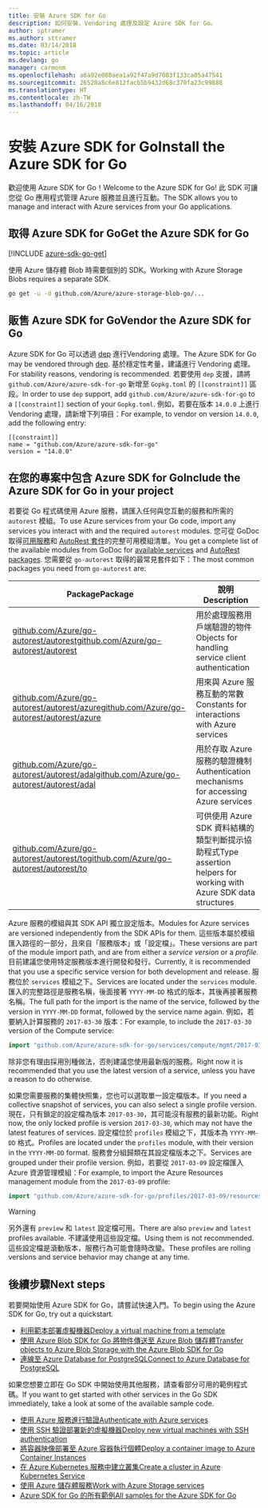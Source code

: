 ```yaml
---
title: 安裝 Azure SDK for Go
description: 如何安裝、Vendoring 處理及設定 Azure SDK for Go。
author: sptramer
ms.author: sttramer
ms.date: 03/14/2018
ms.topic: article
ms.devlang: go
manager: carmonm
ms.openlocfilehash: a6a92e080aea1a92f47a9d7083f133ca05a47541
ms.sourcegitcommit: 26520a8c6e812facb5b9432d68c370fa23c99888
ms.translationtype: HT
ms.contentlocale: zh-TW
ms.lasthandoff: 04/16/2018
---
```

# <a name="install-the-azure-sdk-for-go"></a><span data-ttu-id="582d7-103">安裝 Azure SDK for Go</span><span class="sxs-lookup"><span data-stu-id="582d7-103">Install the Azure SDK for Go</span></span>

<span data-ttu-id="582d7-104">歡迎使用 Azure SDK for Go！</span><span class="sxs-lookup"><span data-stu-id="582d7-104">Welcome to the Azure SDK for Go!</span></span> <span data-ttu-id="582d7-105">此 SDK 可讓您從 Go 應用程式管理 Azure 服務並且進行互動。</span><span class="sxs-lookup"><span data-stu-id="582d7-105">The SDK allows you to manage and interact with Azure services from your Go applications.</span></span>

## <a name="get-the-azure-sdk-for-go"></a><span data-ttu-id="582d7-106">取得 Azure SDK for Go</span><span class="sxs-lookup"><span data-stu-id="582d7-106">Get the Azure SDK for Go</span></span>

[!INCLUDE [azure-sdk-go-get](includes/azure-sdk-go-get.md)]

<span data-ttu-id="582d7-107">使用 Azure 儲存體 Blob 時需要個別的 SDK。</span><span class="sxs-lookup"><span data-stu-id="582d7-107">Working with Azure Storage Blobs requires a separate SDK.</span></span>

```bash
go get -u -d github.com/Azure/azure-storage-blob-go/...
```

## <a name="vendor-the-azure-sdk-for-go"></a><span data-ttu-id="582d7-108">販售 Azure SDK for Go</span><span class="sxs-lookup"><span data-stu-id="582d7-108">Vendor the Azure SDK for Go</span></span>

<span data-ttu-id="582d7-109">Azure SDK for Go 可以透過 [dep](https://github.com/golang/dep) 進行Vendoring 處理。</span><span class="sxs-lookup"><span data-stu-id="582d7-109">The Azure SDK for Go may be vendored through [dep](https://github.com/golang/dep).</span></span> <span data-ttu-id="582d7-110">基於穩定性考量，建議進行 Vendoring 處理。</span><span class="sxs-lookup"><span data-stu-id="582d7-110">For stability reasons, vendoring is recommended.</span></span> <span data-ttu-id="582d7-111">若要使用 `dep` 支援，請將 `github.com/Azure/azure-sdk-for-go` 新增至 `Gopkg.toml` 的 `[[constraint]]` 區段。</span><span class="sxs-lookup"><span data-stu-id="582d7-111">In order to use `dep` support, add `github.com/Azure/azure-sdk-for-go` to a `[[constraint]]` section of your `Gopkg.toml`.</span></span> <span data-ttu-id="582d7-112">例如，若要在版本 `14.0.0` 上進行 Vendoring 處理，請新增下列項目：</span><span class="sxs-lookup"><span data-stu-id="582d7-112">For example, to vendor on version `14.0.0`, add the following entry:</span></span>

```
[[constraint]]
name = "github.com/Azure/azure-sdk-for-go"
version = "14.0.0"
```

## <a name="include-the-azure-sdk-for-go-in-your-project"></a><span data-ttu-id="582d7-113">在您的專案中包含 Azure SDK for Go</span><span class="sxs-lookup"><span data-stu-id="582d7-113">Include the Azure SDK for Go in your project</span></span>

<span data-ttu-id="582d7-114">若要從 Go 程式碼使用 Azure 服務，請匯入任何與您互動的服務和所需的 `autorest` 模組。</span><span class="sxs-lookup"><span data-stu-id="582d7-114">To use Azure services from your Go code, import any services you interact with and the required `autorest` modules.</span></span>
<span data-ttu-id="582d7-115">您可從 GoDoc 取得[可用服務](https://godoc.org/github.com/Azure/azure-sdk-for-go)和 [AutoRest 套件](https://godoc.org/github.com/Azure/go-autorest)的完整可用模組清單。</span><span class="sxs-lookup"><span data-stu-id="582d7-115">You get a complete list of the available modules from GoDoc for [available services](https://godoc.org/github.com/Azure/azure-sdk-for-go) and [AutoRest packages](https://godoc.org/github.com/Azure/go-autorest).</span></span> <span data-ttu-id="582d7-116">您需要從 `go-autorest` 取得的最常見套件如下：</span><span class="sxs-lookup"><span data-stu-id="582d7-116">The most common packages you need from `go-autorest` are:</span></span>

| <span data-ttu-id="582d7-117">Package</span><span class="sxs-lookup"><span data-stu-id="582d7-117">Package</span></span> | <span data-ttu-id="582d7-118">說明</span><span class="sxs-lookup"><span data-stu-id="582d7-118">Description</span></span> |
|---------|-------------|
| <span data-ttu-id="582d7-119">[github.com/Azure/go-autorest/autorest][autorest]</span><span class="sxs-lookup"><span data-stu-id="582d7-119">[github.com/Azure/go-autorest/autorest][autorest]</span></span> | <span data-ttu-id="582d7-120">用於處理服務用戶端驗證的物件</span><span class="sxs-lookup"><span data-stu-id="582d7-120">Objects for handling service client authentication</span></span> |
| <span data-ttu-id="582d7-121">[github.com/Azure/go-autorest/autorest/azure][autorest/azure]</span><span class="sxs-lookup"><span data-stu-id="582d7-121">[github.com/Azure/go-autorest/autorest/azure][autorest/azure]</span></span> | <span data-ttu-id="582d7-122">用來與 Azure 服務互動的常數</span><span class="sxs-lookup"><span data-stu-id="582d7-122">Constants for interactions with Azure services</span></span> |
| <span data-ttu-id="582d7-123">[github.com/Azure/go-autorest/autorest/adal][autorest/adal]</span><span class="sxs-lookup"><span data-stu-id="582d7-123">[github.com/Azure/go-autorest/autorest/adal][autorest/adal]</span></span> | <span data-ttu-id="582d7-124">用於存取 Azure 服務的驗證機制</span><span class="sxs-lookup"><span data-stu-id="582d7-124">Authentication mechanisms for accessing Azure services</span></span> |
| <span data-ttu-id="582d7-125">[github.com/Azure/go-autorest/autorest/to][autorest/to]</span><span class="sxs-lookup"><span data-stu-id="582d7-125">[github.com/Azure/go-autorest/autorest/to][autorest/to]</span></span> | <span data-ttu-id="582d7-126">可供使用 Azure SDK 資料結構的類型判斷提示協助程式</span><span class="sxs-lookup"><span data-stu-id="582d7-126">Type assertion helpers for working with Azure SDK data structures</span></span> |

[autorest]: https://godoc.org/github.com/Azure/go-autorest/autorest
[autorest/azure]: https://godoc.org/github.com/Azure/go-autorest/autorest/azure
[autorest/adal]: https://godoc.org/github.com/Azure/go-autorest/autorest/adal
[autorest/to]: https://godoc.org/github.com/Azure/go-autorest/autorest/to

<span data-ttu-id="582d7-127">Azure 服務的模組與其 SDK API 獨立設定版本。</span><span class="sxs-lookup"><span data-stu-id="582d7-127">Modules for Azure services are versioned independently from the SDK APIs for them.</span></span> <span data-ttu-id="582d7-128">這些版本屬於模組匯入路徑的一部分，且來自「服務版本」或「設定檔」。</span><span class="sxs-lookup"><span data-stu-id="582d7-128">These versions are part of the module import path, and are from either a _service version_ or a _profile_.</span></span> <span data-ttu-id="582d7-129">目前建議您使用特定服務版本進行開發和發行。</span><span class="sxs-lookup"><span data-stu-id="582d7-129">Currently, it is recommended that you use a specific service version for both development and release.</span></span> <span data-ttu-id="582d7-130">服務位於 `services` 模組之下。</span><span class="sxs-lookup"><span data-stu-id="582d7-130">Services are located under the `services` module.</span></span> <span data-ttu-id="582d7-131">匯入的完整路徑是服務名稱，後面接著 `YYYY-MM-DD` 格式的版本，其後再接著服務名稱。</span><span class="sxs-lookup"><span data-stu-id="582d7-131">The full path for the import is the name of the service, followed by the version in `YYYY-MM-DD` format, followed by the service name again.</span></span> <span data-ttu-id="582d7-132">例如，若要納入計算服務的 `2017-03-30` 版本：</span><span class="sxs-lookup"><span data-stu-id="582d7-132">For example, to include the `2017-03-30` version of the Compute service:</span></span>

```go
import "github.com/Azure/azure-sdk-for-go/services/compute/mgmt/2017-03-30/compute"
```

<span data-ttu-id="582d7-133">除非您有理由採用別種做法，否則建議您使用最新版的服務。</span><span class="sxs-lookup"><span data-stu-id="582d7-133">Right now it is recommended that you use the latest version of a service, unless you have a reason to do otherwise.</span></span>

<span data-ttu-id="582d7-134">如果您需要服務的集體快照集，您也可以選取單一設定檔版本。</span><span class="sxs-lookup"><span data-stu-id="582d7-134">If you need a collective snapshot of services, you can also select a single profile version.</span></span> <span data-ttu-id="582d7-135">現在，只有鎖定的設定檔為版本 `2017-03-30`，其可能沒有服務的最新功能。</span><span class="sxs-lookup"><span data-stu-id="582d7-135">Right now, the only locked profile is version `2017-03-30`, which may not have the latest features of services.</span></span> <span data-ttu-id="582d7-136">設定檔位於 `profiles` 模組之下，其版本為 `YYYY-MM-DD` 格式。</span><span class="sxs-lookup"><span data-stu-id="582d7-136">Profiles are located under the `profiles` module, with their version in the `YYYY-MM-DD` format.</span></span> <span data-ttu-id="582d7-137">服務會分組歸類在其設定檔版本之下。</span><span class="sxs-lookup"><span data-stu-id="582d7-137">Services are grouped under their profile version.</span></span> <span data-ttu-id="582d7-138">例如，若要從 `2017-03-09` 設定檔匯入 Azure 資源管理模組：</span><span class="sxs-lookup"><span data-stu-id="582d7-138">For example, to import the Azure Resources management module from the `2017-03-09` profile:</span></span>

```go
import "github.com/Azure/azure-sdk-for-go/profiles/2017-03-09/resources/mgmt/resources"
```

> [!WARNING]
> <span data-ttu-id="582d7-139">另外還有 `preview` 和 `latest` 設定檔可用。</span><span class="sxs-lookup"><span data-stu-id="582d7-139">There are also `preview` and `latest` profiles available.</span></span> <span data-ttu-id="582d7-140">不建議使用這些設定檔。</span><span class="sxs-lookup"><span data-stu-id="582d7-140">Using them is not recommended.</span></span> <span data-ttu-id="582d7-141">這些設定檔是滾動版本，服務行為可能會隨時改變。</span><span class="sxs-lookup"><span data-stu-id="582d7-141">These profiles are rolling versions and service behavior may change at any time.</span></span>

## <a name="next-steps"></a><span data-ttu-id="582d7-142">後續步驟</span><span class="sxs-lookup"><span data-stu-id="582d7-142">Next steps</span></span>

<span data-ttu-id="582d7-143">若要開始使用 Azure SDK for Go，請嘗試快速入門。</span><span class="sxs-lookup"><span data-stu-id="582d7-143">To begin using the Azure SDK for Go, try out a quickstart.</span></span>

* [<span data-ttu-id="582d7-144">利用範本部署虛擬機器</span><span class="sxs-lookup"><span data-stu-id="582d7-144">Deploy a virtual machine from a template</span></span>](azure-sdk-go-qs-vm.md)
* [<span data-ttu-id="582d7-145">使用 Azure Blob SDK for Go 將物件傳送至 Azure Blob 儲存體</span><span class="sxs-lookup"><span data-stu-id="582d7-145">Transfer objects to Azure Blob Storage with the Azure Blob SDK for Go</span></span>](/azure/storage/blobs/storage-quickstart-blobs-go?toc=%2fgo%2fazure%2ftoc.json)
* [<span data-ttu-id="582d7-146">連線至 Azure Database for PostgreSQL</span><span class="sxs-lookup"><span data-stu-id="582d7-146">Connect to Azure Database for PostgreSQL</span></span>](/azure/postgresql/connect-go?toc=%2fgo%2fazure%2ftoc.json)

<span data-ttu-id="582d7-147">如果您想要立即在 Go SDK 中開始使用其他服務，請查看部分可用的範例程式碼。</span><span class="sxs-lookup"><span data-stu-id="582d7-147">If you want to get started with other services in the Go SDK immediately, take a look at some of the available sample code.</span></span>

* [<span data-ttu-id="582d7-148">使用 Azure 服務進行驗證</span><span class="sxs-lookup"><span data-stu-id="582d7-148">Authenticate with Azure services</span></span>](https://github.com/Azure-Samples/azure-sdk-for-go-samples/tree/master/iam)
* [<span data-ttu-id="582d7-149">使用 SSH 驗證部署新的虛擬機器</span><span class="sxs-lookup"><span data-stu-id="582d7-149">Deploy new virtual machines with SSH authentication</span></span>](https://github.com/Azure-Samples/azure-sdk-for-go-samples/tree/master/compute)
* [<span data-ttu-id="582d7-150">將容器映像部署至 Azure 容器執行個體</span><span class="sxs-lookup"><span data-stu-id="582d7-150">Deploy a container image to Azure Container Instances</span></span>](https://github.com/Azure-Samples/azure-sdk-for-go-samples/tree/master/containerinstance)
* [<span data-ttu-id="582d7-151">在 Azure Kubernetes 服務中建立叢集</span><span class="sxs-lookup"><span data-stu-id="582d7-151">Create a cluster in Azure Kubernetes Service</span></span>](https://github.com/Azure-Samples/azure-sdk-for-go-samples/tree/master/containerservice)
* [<span data-ttu-id="582d7-152">使用 Azure 儲存體服務</span><span class="sxs-lookup"><span data-stu-id="582d7-152">Work with Azure Storage services</span></span>](https://github.com/Azure-Samples/azure-sdk-for-go-samples/tree/master/storage)
* [<span data-ttu-id="582d7-153">Azure SDK for Go 的所有範例</span><span class="sxs-lookup"><span data-stu-id="582d7-153">All samples for the Azure SDK for Go</span></span>](https://github.com/azure-samples/azure-sdk-for-go-samples)
